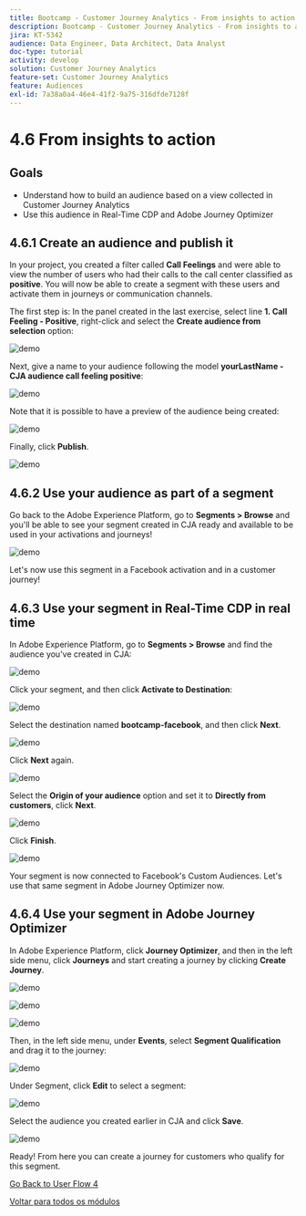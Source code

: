 ```yaml
---
title: Bootcamp - Customer Journey Analytics - From insights to action
description: Bootcamp - Customer Journey Analytics - From insights to action
jira: KT-5342
audience: Data Engineer, Data Architect, Data Analyst
doc-type: tutorial
activity: develop
solution: Customer Journey Analytics
feature-set: Customer Journey Analytics
feature: Audiences
exl-id: 7a38a0a4-46e4-41f2-9a75-316dfde7128f
---
```

# 4.6 From insights to action

## Goals

- Understand how to build an audience based on a view collected in Customer Journey Analytics
- Use this audience in Real-Time CDP and Adobe Journey Optimizer

## 4.6.1 Create an audience and publish it

In your project, you created a filter called **Call Feelings** and were able to view the number of users who had their calls to the call center classified as **positive**. You will now be able to create a segment with these users and activate them in journeys or communication channels.

The first step is: In the panel created in the last exercise, select line **1. Call Feeling - Positive**, right-click and select the **Create audience from selection** option:

![demo](./images/aud1.png)

Next, give a name to your audience following the model **yourLastName - CJA audience call feeling positive**:

![demo](./images/aud2.png)

Note that it is possible to have a preview of the audience being created:

![demo](./images/aud3.png)

Finally, click **Publish**.

![demo](./images/aud4.png)

## 4.6.2 Use your audience as part of a segment

Go back to the Adobe Experience Platform, go to **Segments > Browse** and you'll be able to see your segment created in CJA ready and available to be used in your activations and journeys!

![demo](./images/aud5.png)

Let's now use this segment in a Facebook activation and in a customer journey!

## 4.6.3 Use your segment in Real-Time CDP in real time

In Adobe Experience Platform, go to **Segments > Browse** and find the audience you've created in CJA:

![demo](./images/aud6.png)

Click your segment, and then click **Activate to Destination**:

![demo](./images/aud7.png)

Select the destination named **bootcamp-facebook**, and then click **Next**.

![demo](./images/aud8.png)

Click **Next** again.

![demo](./images/aud9.png)

Select the **Origin of your audience** option and set it to **Directly from customers**, click **Next**.

![demo](./images/aud10.png)

Click **Finish**.

![demo](./images/aud11.png)

Your segment is now connected to Facebook's Custom Audiences. Let's use that same segment in Adobe Journey Optimizer now.

## 4.6.4 Use your segment in Adobe Journey Optimizer

In Adobe Experience Platform, click **Journey Optimizer**, and then in the left side menu, click **Journeys** and start creating a journey by clicking **Create Journey**.

![demo](./images/aud20.png)

![demo](./images/aud21.png)

![demo](./images/aud22.png)

Then, in the left side menu, under **Events**, select **Segment Qualification** and drag it to the journey:

![demo](./images/aud23.png)

Under Segment, click **Edit** to select a segment:

![demo](./images/aud24.png)

Select the audience you created earlier in CJA and click  **Save**.

![demo](./images/aud25.png)

Ready! From here you can create a journey for customers who qualify for this segment.

[Go Back to User Flow 4](./uc4.md)

[Voltar para todos os módulos](./../../overview.md)
